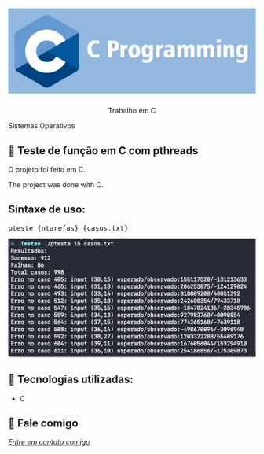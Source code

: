 <h1 align="center">
    <img width="600" src="c.png" />
</h1>


<p align="center">
Trabalho em C
    
Sistemas Operativos
  
</p>

📌 Teste de função em C com pthreads
------------------
O projeto foi feito em C.


The project was done with C.


## Sintaxe de uso:

<pre>pteste {ntarefas} {casos.txt}</pre>


<img src="print.png" alt="page-home">


🔧 Tecnologias utilizadas:
------------------

- C 

💬 Fale comigo
------------------
[*Entre em contato comigo*](https://www.linkedin.com/in/ivo-baptista-3712144/)

